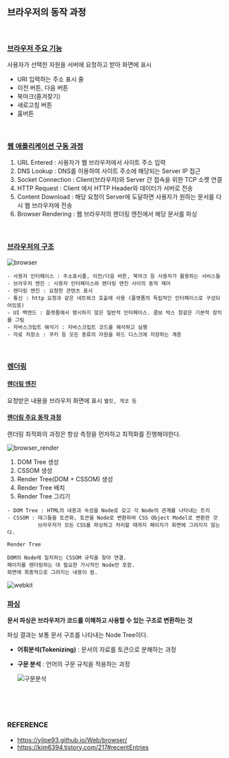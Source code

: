 ## 브라우저의 동작 과정

<br>

###  <u>브라우저 주요 기능</u>

사용자가 선택한 자원을 서버에 요청하고 받아 화면에 표시

- URI 입력하는 주소 표시 줄
- 이전 버튼, 다음 버튼
- 북마크(즐겨찾기)
- 새로고침 버튼
- 홈버튼

<br>

### <u>웹 애플리케이션 구동 과정</u>

1. URL Entered : 사용자가 웹 브라우저에서 사이트 주소 입력
2. DNS Lookup : DNS를 이용하여 사이트 주소에 해당되는 Server IP 접근
3. Socket Connection : Client(브라우저)와 Server 간 접속을 위한 TCP 소켓 연결
4. HTTP Request : Client 에서 HTTP Header와 데이터가 서버로 전송
5. Content Download : 해당 요청이 Server에 도달하면 사용자가 원하는 문서를 다시 웹 브라우저에 전송
6. Browser Rendering : 웹 브라우저의 렌더링 엔진에서 해당 문서를  파싱

<br>

### <u>브라우저의 구조</u>

![browser](https://user-images.githubusercontent.com/61674527/104438829-c8c8df00-55d3-11eb-9df7-6eed43a54993.jpg)

~~~
- 사용자 인터페이스 : 주소표시줄, 이전/다음 버튼, 북마크 등 사용자가 활용하는 서비스들
- 브라우저 엔진 : 사용자 인터페이스와 렌더링 엔진 사이의 동작 제어
- 렌더링 엔진 : 요청한 콘텐츠 표시
- 통신 : http 요청과 같은 네트워크 호출에 사용 (플랫폼의 독립적인 인터페이스로 구성되어있음)
- UI 백앤드 : 플랫폼에서 명시하지 않은 일반적 인터페이스. 콤보 박스 창같은 기본적 장치를 그림
- 자바스크립트 해석기 : 자바스크립트 코드를 해석하고 실행
- 자료 저장소 : 쿠키 등 모든 종류의 자원을 하드 디스크에 저장하는 계층
~~~

<br>

###  <u>렌더링 </u>

#### <u>렌더링 엔진</u>

요청받은 내용을 브라우저 화면에 표시 
`웹킷, 게코 등`

#### <u>렌더링 주요 동작 과정</u>

렌더링 최적화의 과정은 항상 측정을 먼저하고 최적화를 진행해야한다.

![browser_render](https://user-images.githubusercontent.com/61674527/104438870-d716fb00-55d3-11eb-9fe0-10775c39afb7.jpg)

1. DOM Tree 생성
2. CSSOM 생성
3. Render Tree(DOM + CSSOM) 생성
4. Render Tree 배치
5. Render Tree 그리기

~~~
- DOM Tree : HTML의 내용과 속성을 Node로 갖고 각 Node의 관계를 나타내는 트리
- CSSOM : 태그들을 토큰화, 토큰을 Node로 변환하여 CSS Object Model로 변환한 것
          브라우저가 모든 CSS를 파싱하고 처리할 때까지 페이지가 화면에 그려지지 않는다.
~~~

~~~
Render Tree

DOM의 Node에 일치하는 CSSOM 규칙을 찾아 연결.
페이지를 렌더링하는 데 필요한 가시적인 Node만 포함.
화면에 최종적으로 그려지는 내용이 됨.
~~~



![webkit](https://user-images.githubusercontent.com/61674527/104438926-e5fdad80-55d3-11eb-8244-93d647882ab6.jpg)



### <u>파싱</u>

**문서 파싱은 브라우저가 코드를 이해하고 사용할 수 있는 구조로 변환하는 것**

파싱 결과는 보통 문서 구조를 나타내는 Node Tree이다.

* **어휘분석(Tokenizing)** : 문서의 자료를 토큰으로 분해하는 과정

* **구문 분석** : 언어의 구문 규칙을 적용하는 과정
  
  
  
  ![구문분석](https://user-images.githubusercontent.com/61674527/104439018-fc0b6e00-55d3-11eb-8d63-c4df902826c5.jpg)

<br>

<br>

<br>

### REFERENCE

* https://yilpe93.github.io/Web/browser/
* https://kim6394.tistory.com/217#recentEntries

